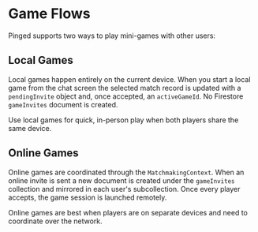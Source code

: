 # Game Flows

Pinged supports two ways to play mini-games with other users:

## Local Games

Local games happen entirely on the current device. When you start a local game from the chat screen the selected match record is updated with a `pendingInvite` object and, once accepted, an `activeGameId`. No Firestore `gameInvites` document is created.

Use local games for quick, in-person play when both players share the same device.

## Online Games

Online games are coordinated through the `MatchmakingContext`. When an online invite is sent a new document is created under the `gameInvites` collection and mirrored in each user's subcollection. Once every player accepts, the game session is launched remotely.

Online games are best when players are on separate devices and need to coordinate over the network.
